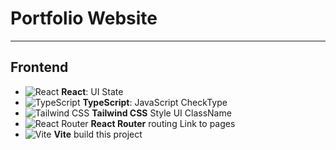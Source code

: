 # Portfolio Website
---
## **Frontend** 
- ![React](https://img.shields.io/badge/React-61DAFB?style=flat&logo=react&logoColor=black) **React**: UI State
- ![TypeScript](https://img.shields.io/badge/TypeScript-3178C6?style=flat&logo=typescript&logoColor=white) **TypeScript**:  JavaScript CheckType
- ![Tailwind CSS](https://img.shields.io/badge/Tailwind%20CSS-06B6D4?style=flat&logo=tailwind-css&logoColor=white) **Tailwind CSS** Style UI ClassName
- ![React Router](https://img.shields.io/badge/React%20Router-CA4245?style=flat&logo=react-router&logoColor=white) **React Router**  routing Link to pages
- ![Vite](https://img.shields.io/badge/Vite-646CFF?style=flat&logo=vite&logoColor=white) **Vite** build this project


